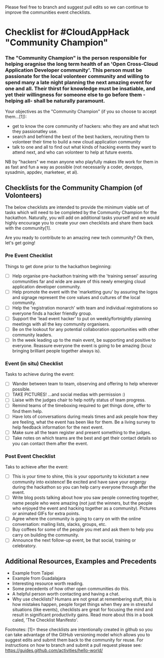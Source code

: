 Please feel free to branch and suggest pull edits so we can continue to improve the communities event checklists.

# Checklist for #CloudAppHack "Community Champion"

### The "Community Champion" is the person responsible for helping oragnise the long term health of an 'Open Cross-Cloud Application Developer community'.  This person must be passionate for the local volonteer community and willing to spend many a late night planning the next amazing event for one and all.  Their thirst for knowledge must be insatiable, and yet their willingness for someone else to go before them -helping all- shall be naturally paramount. 

Your objectives as the "Community Champion" (if you so choose to accept them...[1]):
 * get to know the core community of hackers: who they are and what tech they passionatley use.
 * search and befriend the best of the best hackers, recruiting them to volonteer their time to build a new cloud application community
 * talk to one and all to find out what kinds of hacking events they want to attend next, and who can volonteer to help at future events.

NB by "hackers" we mean anyone who playfully makes life work for them in as fast and fun a way as possible (not necessarily a coder, devopps, sysadmin, appdev, marketeer, et al).

## Checklists for the Community Champion (of Volonteers)

The below checklists are intended to provide the minimum viable set of tasks which will need to be completed by the Community Champion for the hackathon.  Naturally, you will add on additional tasks yourself and we would highly encourage you to create your own checklists and share them back with the community[1].

Are you ready to contribute to an amazing new tech community?
Ok then, let's get going!

### Pre Event Checklist

Things to get done prior to the hackathon beginning:
- [ ] Help organise pre-hackathon training with the 'training sensei' assuring communities far and wide are aware of this newly emerging cloud application developer community.
- [ ] Help promote the event with the 'marketting guru' by assuring the logos and signage represent the core values and cultures of the local community.
- [ ] Help the 'registration monarch' with team and individual registrations so everyone finds a hacker friendly group.
- [ ] Support the 'lead event hacker' to put on weekly/fortnightly planning meetings with all the key community organisers.
- [ ] Be on the lookout for any potential collaboration opportunities with other community leaders.
- [ ] In the week leading up to the main event, be supporting and positive to everyone.  Reassure everyone the event is going to be amazing (bcuz bringing brilliant people together always is).

### Event (in situ) Checklist

Tasks to achieve during the event:
- [ ] Wander between team to team, observing and offering to help wherever possible.
- [ ] TAKE PICTURES!  ...and social medias with permission :)
- [ ] Liaise with the judges chair to help notify status of team progress.
- [ ] Remind teams of the timeboxing required to get things done, offer to find them help.
- [ ] Have lots of conversations during meals times and ask people how they are feeling, what the event has been like for them.  Be a living survey to help feedback information for the next event.
- [ ] Make sure all the team register and present something to the judges.
- [ ] Take notes on which teams are the best and get their contact details so you can contact them after the event.

### Post Event Checklist

Taks to achieve after the event:
- [ ] This is your time to shine, this is your opportunity to kickstart a new community into existence!  Be excited and have save your engergy during the hackathon so you can help carry everyone through after the event.
- [ ] Write blog posts talking about how you saw people connecting together, name people who were amazing (not just the winners, but the people who enjoyed the event and hacking together as a community).  Pictures or animated GIFs for extra points.
- [ ] Agree where the community is going to carry on with the online conversation: mailing lists, slacks, groups, etc.
- [ ] Buy coffees for some of the people you met and ask them to help you carry on building the community.
- [ ] Announce the next follow-up event, be that social, training or celebratory.

## Additional Resources, Examples and Precedents

 * Example from Taipei
 * Example from Guadalajara
 * Interesting resource worth reading.
 * Some precedents of how other open communities do this.
 * A helpful person worth contacting and having a chat.
 * Why use checklists?  Humans are not great at remembering stuff, this is how mistakes happen, people forget things when they are in stressful situations (like events), checklists are great for focusing the mind and result in significant productivity gains.  Read more about this in a book caled, 'The Checklist Manifesto'.

Footnotes:
[1]= these checklists are intentionally created in github so you can take advantage of the GitHub versioning model which allows you to suggest edits and submit them back to the community for reuse.  For instructions on how to branch and submit a pull request please see: https://guides.github.com/activities/hello-world/

